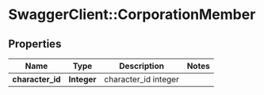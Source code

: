 # SwaggerClient::CorporationMember

## Properties
Name | Type | Description | Notes
------------ | ------------- | ------------- | -------------
**character_id** | **Integer** | character_id integer | 


